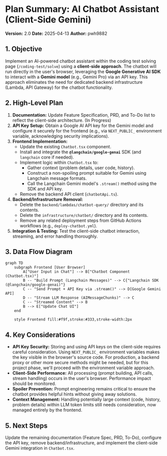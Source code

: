 # Plan Summary: AI Chatbot Assistant (Client-Side Gemini)

**Version:** 2.0
**Date:** 2025-04-13
**Author:** pwh9882

## 1. Objective

Implement an AI-powered chatbot assistant within the coding test solving page (`/coding-test/solve`) using a **client-side approach**. The chatbot will run directly in the user's browser, leveraging the **Google Generative AI SDK** to interact with a **Gemini model** (e.g., Gemini Pro) via an API key. This approach eliminates the need for dedicated backend infrastructure (Lambda, API Gateway) for the chatbot functionality.

## 2. High-Level Plan

1.  **Documentation:** Update Feature Specification, PRD, and To-Do list to reflect the client-side architecture. (In Progress)
2.  **API Key Setup:** Obtain a Google AI API key for the Gemini model and configure it securely for the frontend (e.g., via `NEXT_PUBLIC_` environment variable, acknowledging security implications).
3.  **Frontend Implementation:**
    - Update the existing `Chatbot.tsx` component.
    - Install and integrate the **`@langchain/google-genai`** SDK (and `langchain` core if needed).
    - Implement logic within `Chatbot.tsx` to:
      - Gather context (problem details, user code, history).
      - Construct a non-spoiling prompt suitable for Gemini using Langchain message formats.
      - Call the Langchain Gemini model's `.stream()` method using the SDK and API key.
    - Remove the backend API client (`chatbotApi.ts`).
4.  **Backend/Infrastructure Removal:**
    - Delete the `backend/lambdas/chatbot-query/` directory and its contents.
    - Delete the `infrastructure/chatbot/` directory and its contents.
    - Remove any related deployment steps from GitHub Actions workflows (e.g., `deploy-chatbot.yml`).
5.  **Integration & Testing:** Test the client-side chatbot interaction, streaming, and error handling thoroughly.

## 3. Data Flow Diagram

```mermaid
graph TD
    subgraph Frontend [User Browser]
        A["User Input in Chat"] --> B["Chatbot Component (Chatbot.tsx)"]
        B -- "Build Prompt (Langchain Messages)" --> C{"Langchain SDK (@langchain/google-genai)"}
        C -- "Send Prompt + API Key via .stream()" --> D[Google Gemini API]
        D -- "Stream LLM Response (AIMessageChunks)" --> C
        C -- "Streamed Content" --> B
        B --> E["Update Chat UI"]
    end

    style Frontend fill:#f9f,stroke:#333,stroke-width:2px
```

## 4. Key Considerations

- **API Key Security:** Storing and using API keys on the client-side requires careful consideration. Using `NEXT_PUBLIC_` environment variables makes the key visible in the browser's source code. For production, a backend proxy or other more secure methods might be needed, but for this project phase, we'll proceed with the environment variable approach.
- **Client-Side Performance:** All processing (prompt building, API calls, stream handling) occurs in the user's browser. Performance impact should be monitored.
- **Spoiler Prevention:** Prompt engineering remains critical to ensure the chatbot provides helpful hints without giving away solutions.
- **Context Management:** Handling potentially large context (code, history, problem details) within LLM token limits still needs consideration, now managed entirely by the frontend.

## 5. Next Steps

Update the remaining documentation (Feature Spec, PRD, To-Do), configure the API key, remove backend/infrastructure, and implement the client-side Gemini integration in `Chatbot.tsx`.
